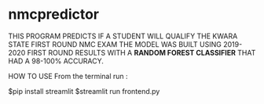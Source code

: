 # nmcpredictor
THIS PROGRAM PREDICTS IF A STUDENT WILL QUALIFY THE KWARA STATE FIRST ROUND NMC EXAM
THE MODEL WAS BUILT USING 2019-2020 FIRST ROUND RESULTS WITH A **RANDOM FOREST CLASSIFIER**
THAT HAD A 98-100% ACCURACY.


HOW TO USE
From the terminal run :

$pip install streamlit
$streamlit run frontend.py


